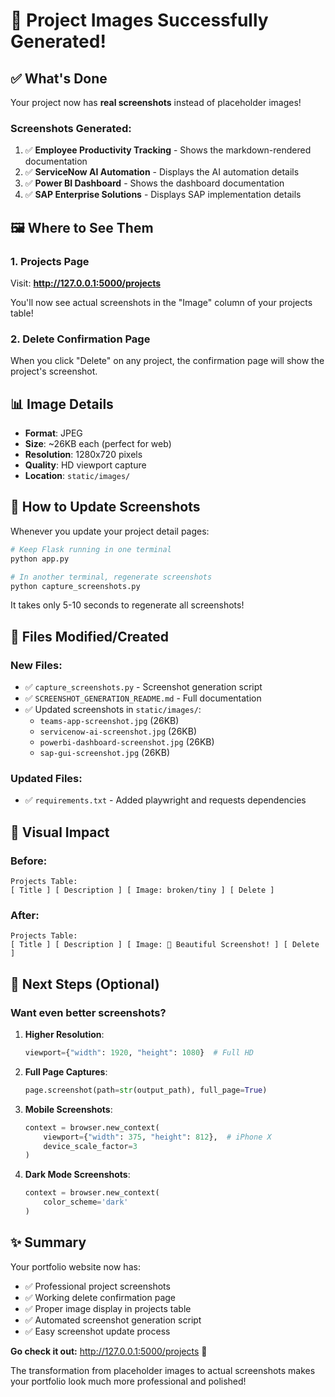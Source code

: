 # 🎉 Project Images Successfully Generated!

## ✅ What's Done

Your project now has **real screenshots** instead of placeholder images!

### Screenshots Generated:
1. ✅ **Employee Productivity Tracking** - Shows the markdown-rendered documentation
2. ✅ **ServiceNow AI Automation** - Displays the AI automation details
3. ✅ **Power BI Dashboard** - Shows the dashboard documentation
4. ✅ **SAP Enterprise Solutions** - Displays SAP implementation details

## 🖼️ Where to See Them

### 1. Projects Page
Visit: **http://127.0.0.1:5000/projects**

You'll now see actual screenshots in the "Image" column of your projects table!

### 2. Delete Confirmation Page
When you click "Delete" on any project, the confirmation page will show the project's screenshot.

## 📊 Image Details

- **Format**: JPEG
- **Size**: ~26KB each (perfect for web)
- **Resolution**: 1280x720 pixels
- **Quality**: HD viewport capture
- **Location**: `static/images/`

## 🔄 How to Update Screenshots

Whenever you update your project detail pages:

```bash
# Keep Flask running in one terminal
python app.py

# In another terminal, regenerate screenshots
python capture_screenshots.py
```

It takes only 5-10 seconds to regenerate all screenshots!

## 📁 Files Modified/Created

### New Files:
- ✅ `capture_screenshots.py` - Screenshot generation script
- ✅ `SCREENSHOT_GENERATION_README.md` - Full documentation
- ✅ Updated screenshots in `static/images/`:
  - `teams-app-screenshot.jpg` (26KB)
  - `servicenow-ai-screenshot.jpg` (26KB)
  - `powerbi-dashboard-screenshot.jpg` (26KB)
  - `sap-gui-screenshot.jpg` (26KB)

### Updated Files:
- ✅ `requirements.txt` - Added playwright and requests dependencies

## 🎯 Visual Impact

### Before:
```
Projects Table:
[ Title ] [ Description ] [ Image: broken/tiny ] [ Delete ]
```

### After:
```
Projects Table:
[ Title ] [ Description ] [ Image: 📸 Beautiful Screenshot! ] [ Delete ]
```

## 🚀 Next Steps (Optional)

### Want even better screenshots?

1. **Higher Resolution**:
   ```python
   viewport={"width": 1920, "height": 1080}  # Full HD
   ```

2. **Full Page Captures**:
   ```python
   page.screenshot(path=str(output_path), full_page=True)
   ```

3. **Mobile Screenshots**:
   ```python
   context = browser.new_context(
       viewport={"width": 375, "height": 812},  # iPhone X
       device_scale_factor=3
   )
   ```

4. **Dark Mode Screenshots**:
   ```python
   context = browser.new_context(
       color_scheme='dark'
   )
   ```

## ✨ Summary

Your portfolio website now has:
- ✅ Professional project screenshots
- ✅ Working delete confirmation page
- ✅ Proper image display in projects table
- ✅ Automated screenshot generation script
- ✅ Easy screenshot update process

**Go check it out:** http://127.0.0.1:5000/projects 🎊

The transformation from placeholder images to actual screenshots makes your portfolio look much more professional and polished!
